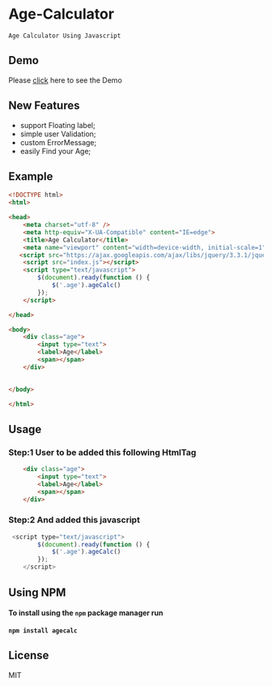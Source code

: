 # Age-Calculator
`Age Calculator Using Javascript`

## Demo
Please [click](https://agecalc.now.sh/) here to see the Demo
## New Features
- support Floating label;
- simple user Validation;
- custom ErrorMessage;
- easily Find your Age;

## Example

```html
<!DOCTYPE html>
<html>

<head>
    <meta charset="utf-8" />
    <meta http-equiv="X-UA-Compatible" content="IE=edge">
    <title>Age Calculator</title>
    <meta name="viewport" content="width=device-width, initial-scale=1">
   <script src="https://ajax.googleapis.com/ajax/libs/jquery/3.3.1/jquery.min.js"></script>
    <script src="index.js"></script>
    <script type="text/javascript">
        $(document).ready(function () {
            $('.age').ageCalc()
        });
    </script>

</head>

<body>
    <div class="age">
        <input type="text">
        <label>Age</label>
        <span></span>
    </div>
   

</body>

</html>
```

## Usage

### Step:1 User to be added this following HtmlTag
```html
    <div class="age">
        <input type="text">
        <label>Age</label>
        <span></span>
    </div>
```

### Step:2 And added  this javascript
```javascript
 <script type="text/javascript">
        $(document).ready(function () {
            $('.age').ageCalc()
        });
    </script>
```
## Using NPM
####  To install using the `npm` package manager run

####  `npm install agecalc`

## License
MIT
